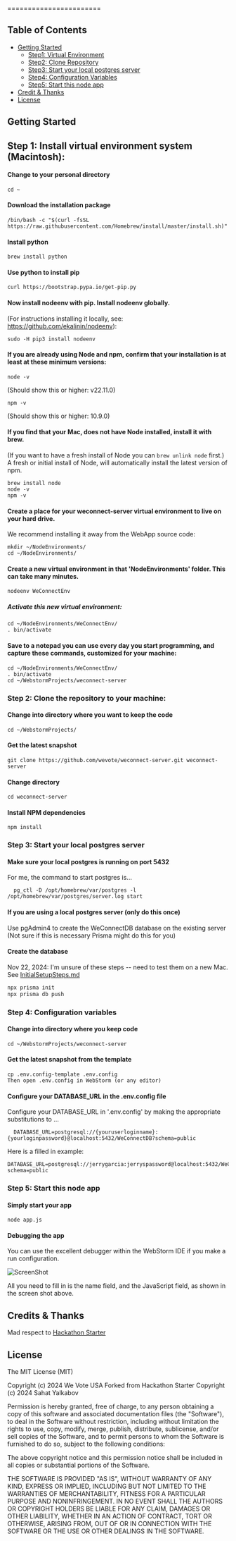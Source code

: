 =======================


Table of Contents
-----------------

- [Getting Started](#getting-started)
  - [Step1: Virtual Environment](#step-1-install-virtual-environment-system-macintosh)
  - [Step2: Clone Repository](#step-2-clone-the-repository-to-your-machine)
  - [Step3: Start your local postgres server](#step-3-start-your-local-postgres-server)
  - [Step4: Configuration Variables](#step-4-configuration-variables)
  - [Step5: Start this node app](#step-5-start-this-node-app)
- [Credit & Thanks](#credits--thanks)
- [License](#license)

Getting Started
---------------

## **Step 1:** Install virtual environment system (Macintosh):

#### Change to your personal directory
```
cd ~
```

#### Download the installation package
```
/bin/bash -c "$(curl -fsSL https://raw.githubusercontent.com/Homebrew/install/master/install.sh)"
```

#### Install python

<!-- 11/24/24:  This seems like an unnecessary complication... bringing in python and their venv.  See [jetbrains]&#40;https://intellij-support.jetbrains.com/hc/en-us/community/posts/4405137278610-How-do-I-create-and-activate-a-virtual-environment-in-WebStorm&#41;) -->
<!-- All the environment variables for this project are set in .env.config, all that leaves you with is the latest Node.js, which should be installed globally  -->
<!-- (We should come up with a "simplified" WebStorm based install. Now that WebStorm is free for WeVote developers.  WebStorm is a great Node.js editor and debugger. -->

```
brew install python
```

#### Use python to install pip
```
curl https://bootstrap.pypa.io/get-pip.py
```

#### Now install nodeenv with pip. Install nodeenv globally.
(For instructions installing it locally, see: https://github.com/ekalinin/nodeenv):
```
sudo -H pip3 install nodeenv
```

#### If you are already using Node and npm, confirm that your installation is at least at these minimum versions:
```
node -v
```

(Should show this or higher: v22.11.0)

```
npm -v
```

(Should show this or higher: 10.9.0)

#### If you find that your Mac, does not have Node installed, install it with brew. 
(If you want to have a fresh install of Node you can `brew unlink node` first.)  
A fresh or initial install of Node, will automatically install the latest version of npm.
```
brew install node
node -v
npm -v
```

#### Create a place for your weconnect-server virtual environment to live on your hard drive.
We recommend installing it away from the WebApp source code:
```
mkdir ~/NodeEnvironments/
cd ~/NodeEnvironments/
```

#### Create a new virtual environment in that 'NodeEnvironments' folder. This can take many minutes.
```
nodeenv WeConnectEnv
```

##### Activate this new virtual environment:
```
cd ~/NodeEnvironments/WeConnectEnv/
. bin/activate
```

#### Save to a notepad you can use every day you start programming, and capture these commands, customized for your machine:
```
cd ~/NodeEnvironments/WeConnectEnv/
. bin/activate
cd ~/WebstormProjects/weconnect-server
```

### **Step 2:** Clone the repository to your machine:

#### Change into directory where you want to keep the code
```
cd ~/WebstormProjects/
```

#### Get the latest snapshot
```
git clone https://github.com/wevote/weconnect-server.git weconnect-server
```

#### Change directory
```
cd weconnect-server
```
#### Install NPM dependencies
```
npm install
```

### **Step 3:**  Start your local postgres server

#### Make sure your local postgres is running on port 5432
For me, the command to start postgres is...
```
  pg_ctl -D /opt/homebrew/var/postgres -l /opt/homebrew/var/postgres/server.log start
```
#### If you are using a local postgres server (only do this once)
Use pgAdmin4 to create the WeConnectDB database on the existing server
(Not sure if this is necessary Prisma might do this for you)

#### Create the database
Nov 22, 2024: I'm unsure of these steps -- need to test them on a new Mac.  See [InitialSetupSteps.md](./docs/InitialSetupSteps.md)

```bash
npx prisma init
npx prisma db push
```

### **Step 4:** Configuration variables

#### Change into directory where you keep code
```
cd ~/WebstormProjects/weconnect-server
```
#### Get the latest snapshot from the template
```
cp .env.config-template .env.config
Then open .env.config in WebStorm (or any editor)
```

#### Configure your DATABASE_URL in the  .env.config file

Configure your DATABASE_URL in '.env.config' by making the appropriate substitutions to ...
```
  DATABASE_URL=postgresql://{youruserloginname}:{yourloginpassword}@localhost:5432/WeConnectDB?schema=public
```

Here is a filled in example:

```
DATABASE_URL=postgresql://jerrygarcia:jerryspassword@localhost:5432/WeConnectDB?schema=public
```

### **Step 5:**  Start this node app
#### Simply start your app

```
node app.js
```

#### Debugging the app
You can use the excellent debugger within the WebStorm IDE if you make a run configuration.

![ScreenShot](./images/WebStormRunConfiuration.png)

All you need to fill in is the name field, and the JavaScript field, as shown in the screen shot above.

Credits &amp; Thanks
---------------

Mad respect to [Hackathon Starter](https://github.com/sahat/hackathon-starter)

License
-------

The MIT License (MIT)

Copyright (c) 2024 We Vote USA
Forked from Hackathon Starter Copyright (c) 2024 Sahat Yalkabov

Permission is hereby granted, free of charge, to any person obtaining a copy of this software and associated documentation files (the "Software"), to deal in the Software without restriction, including without limitation the rights to use, copy, modify, merge, publish, distribute, sublicense, and/or sell copies of the Software, and to permit persons to whom the Software is furnished to do so, subject to the following conditions:

The above copyright notice and this permission notice shall be included in all copies or substantial portions of the Software.

THE SOFTWARE IS PROVIDED "AS IS", WITHOUT WARRANTY OF ANY KIND, EXPRESS OR IMPLIED, INCLUDING BUT NOT LIMITED TO THE WARRANTIES OF MERCHANTABILITY, FITNESS FOR A PARTICULAR PURPOSE AND NONINFRINGEMENT. IN NO EVENT SHALL THE AUTHORS OR COPYRIGHT HOLDERS BE LIABLE FOR ANY CLAIM, DAMAGES OR OTHER LIABILITY, WHETHER IN AN ACTION OF CONTRACT, TORT OR OTHERWISE, ARISING FROM, OUT OF OR IN CONNECTION WITH THE SOFTWARE OR THE USE OR OTHER DEALINGS IN THE SOFTWARE.
